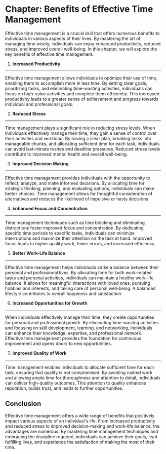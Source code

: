 Chapter: Benefits of Effective Time Management
==============================================

Effective time management is a crucial skill that offers numerous benefits to individuals in various aspects of their lives. By mastering the art of managing time wisely, individuals can enjoy enhanced productivity, reduced stress, and improved overall well-being. In this chapter, we will explore the key benefits of effective time management.

1. **Increased Productivity**
-----------------------------

Effective time management allows individuals to optimize their use of time, enabling them to accomplish more in less time. By setting clear goals, prioritizing tasks, and eliminating time-wasting activities, individuals can focus on high-value activities and complete them efficiently. This increased productivity leads to a greater sense of achievement and progress towards individual and professional goals.

2. **Reduced Stress**
---------------------

Time management plays a significant role in reducing stress levels. When individuals effectively manage their time, they gain a sense of control over their activities and workload. By having a clear plan, breaking tasks into manageable chunks, and allocating sufficient time for each task, individuals can avoid last-minute rushes and deadline pressures. Reduced stress levels contribute to improved mental health and overall well-being.

3. **Improved Decision Making**
-------------------------------

Effective time management provides individuals with the opportunity to reflect, analyze, and make informed decisions. By allocating time for strategic thinking, planning, and evaluating options, individuals can make better choices. Time management allows for thoughtful consideration of alternatives and reduces the likelihood of impulsive or hasty decisions.

4. **Enhanced Focus and Concentration**
---------------------------------------

Time management techniques such as time blocking and eliminating distractions foster improved focus and concentration. By dedicating specific time periods to specific tasks, individuals can minimize interruptions and maximize their attention on the task at hand. Improved focus leads to higher quality work, fewer errors, and increased efficiency.

5. **Better Work-Life Balance**
-------------------------------

Effective time management helps individuals strike a balance between their personal and professional lives. By allocating time for both work-related tasks and personal activities, individuals can maintain a healthy work-life balance. It allows for meaningful interactions with loved ones, pursuing hobbies and interests, and taking care of personal well-being. A balanced lifestyle contributes to overall happiness and satisfaction.

6. **Increased Opportunities for Growth**
-----------------------------------------

When individuals effectively manage their time, they create opportunities for personal and professional growth. By eliminating time-wasting activities and focusing on skill development, learning, and networking, individuals can enhance their knowledge, expertise, and professional network. Effective time management provides the foundation for continuous improvement and opens doors to new opportunities.

7. **Improved Quality of Work**
-------------------------------

Time management enables individuals to allocate sufficient time for each task, ensuring that quality is not compromised. By avoiding rushed work and allowing ample time for thoroughness and attention to detail, individuals can deliver high-quality outcomes. This attention to quality enhances reputation, builds trust, and leads to further opportunities.

Conclusion
----------

Effective time management offers a wide range of benefits that positively impact various aspects of an individual's life. From increased productivity and reduced stress to improved decision-making and work-life balance, the advantages are numerous. By mastering time management techniques and embracing the discipline required, individuals can achieve their goals, lead fulfilling lives, and experience the satisfaction of making the most of their time.
